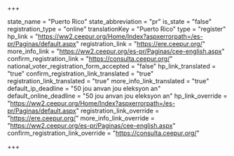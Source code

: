 +++

state_name = "Puerto Rico"
state_abbreviation = "pr"
is_state = "false"
registration_type = "online"
translationKey = "Puerto Rico"
type = "register"
hp_link = "https://ww2.ceepur.org/Home/Index?aspxerrorpath=/es-pr/Paginas/default.aspx"
registration_link = "https://ere.ceepur.org/"
more_info_link = "https://ww2.ceepur.org/es-pr/Paginas/cee-english.aspx"
confirm_registration_link = "https://consulta.ceepur.org/"
national_voter_registration_form_accepted = "false"
hp_link_translated = "true"
confirm_registration_link_translated = "true"
registration_link_translated = "true"
more_info_link_translated = "true"
default_ip_deadline = "50 jou anvan jou eleksyon an"
default_online_deadline = "50 jou anvan jou eleksyon an"
hp_link_override = "https://ww2.ceepur.org/Home/Index?aspxerrorpath=/es-pr/Paginas/default.aspx"
registration_link_override = "https://ere.ceepur.org/"
more_info_link_override = "https://ww2.ceepur.org/es-pr/Paginas/cee-english.aspx"
confirm_registration_link_override = "https://consulta.ceepur.org/"

+++